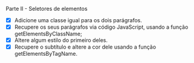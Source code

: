 Parte II - Seletores de elementos

- [x] Adicione uma classe igual para os dois parágrafos.
- [x] Recupere os seus parágrafos via código JavaScript, usando a função getElementsByClassName;
- [x] Altere algum estilo do primeiro deles.
- [x] Recupere o subtítulo e altere a cor dele usando a função getElementsByTagName.